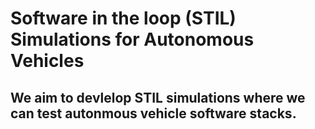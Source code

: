 # Software in the loop (STIL) Simulations for Autonomous Vehicles

## We aim to devlelop STIL simulations where we can test autonmous vehicle software stacks.


